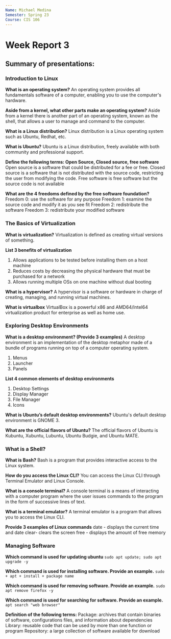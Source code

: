 ```yaml
---
Name: Michael Medina
Semester: Spring 23
Course: CIS 106
---
```


# Week Report 3

## Summary of presentations:

### Introduction to Linux
**What is an operating system?**
An operating system provides all fundamentals software of a computer, enabling you to use the computer's hardware.

**Aside from a kernel, what other parts make an operating system?**
Aside from a kernel there is another part of an operating system, known as the shell, that allows a user to manage and command to the computer.

**What is a Linux distribution?**
Linux distribution is a Linux operating system such as Ubuntu, Redhat, etc.

**What is Ubuntu?**
Ubuntu is a Linux distribution, freely available with both community and professional support.

**Define the following terms: Open Source, Closed source, free software**
Open source is a software that could be distributed for a fee or free.
Closed source is a software that is not distributed with the source code, restricting the user from modifying the code.
Free software is free software but the source code is not available

**What are the 4 freedoms defined by the free software foundation?**
Freedom 0: use the software for any purpose
Freedom 1: examine the source code and modify it as you see fit
Freedom 2: redistribute the software
Freedom 3: redistribute your modified software

### The Basics of Virtualization
**What is virtualization?**
Virtualization is defined as creating virtual versions of something.

**List 3 benefits of virtualization**
1. Allows applications to be tested before installing them on a host machine
2. Reduces costs by decreasing the physical hardware that must be purchased for a network
3. Allows running multiple OSs on one machine without dual booting

**What is a hypervisor?**
A hypervisor is a software or hardware in charge of creating, managing, and running virtual machines.

**What is virtualbox**
VirtualBox is a powerful x86 and AMD64/Intel64 virtualization product for enterprise as well as home use.

### Exploring Desktop Environments
**What is a desktop environment? (Provide 3 examples)**
A desktop environment is an implementation of the desktop metaphor made of a bundle of programs running on top of a computer operating system.
1. Menus
2. Launcher
3. Panels

**List 4 common elements of desktop environments**
1. Desktop Settings
2. Display Manager
3. File Manager
4. Icons

**What is Ubuntu’s default desktop environments?**
Ubuntu's default desktop environment is GNOME 3.

**What are the official flavors of Ubuntu?**
The official flavors of Ubuntu is Kubuntu, Xubuntu, Lubuntu, Ubuntu Budgie, and Ubuntu MATE.

### What is a Shell?
**What is Bash?**
Bash is a program that provides interactive access to the Linux system.

**How do you access the Linux CLI?**
You can access the Linux CLI through Terminal Emulator and Linux Console.

**What is a console terminal?**
A console terminal is a means of interacting with a computer program where the user issues commands to the program in the form of successive lines of text.

**What is a terminal emulator?**
A terminal emulator is a program that allows you to access the Linux CLI.

**Provide 3 examples of Linux commands**
date - displays the current time and date
clear- clears the screen
free - displays the amount of free memory

### Managing Software
**Which command is used for updating ubuntu**
`sudo apt update; sudo apt upgrade -y`

**Which command is used for installing software. Provide an example.**
`sudo + apt + install + package name`

**Which command is used for removing software. Provide an example.**
`sudo apt remove firefox -y`

**Which command is used for searching for software. Provide an example.**
`apt search "web browser"`

**Definition of the following terms:**
Package: archives that contain binaries of software, configurations files, and information about dependencies
Library: reusable code that can be used by more than one function or program
Repository: a large collection of software available for download